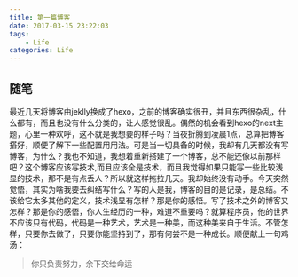 ```yaml
---
title: 第一篇博客
date: 2017-03-15 23:22:03
tags: 
	- Life
categories: Life
---
```


## 随笔

最近几天将博客由jeklly换成了hexo，之前的博客确实很丑，并且东西很杂乱，什么都有，而且也没有什么分类的，让人感觉很乱。偶然的机会看到hexo的next主题，心里一种欢呼，这不就是我想要的样子吗？当夜折腾到凌晨1点，总算把博客搭好，顺便了解下一些配置用用法。可是当一切具备的时候，我却有几天都没有写博客，为什么？我也不知道，我想着重新搭建了一个博客，总不能还像以前那样吧？这个博客应该写技术,<!-- more -->而且应该全是技术，而且我觉得如果只能写一些比较浅显的技术，那不是有点丢人？所以就这样拖拉几天。我却始终没有动手。今天突然觉悟，其实为啥我要去纠结写什么？写的人是我，博客的目的是记录，是总结。不该给它太多其他的定义，技术浅显有怎样？那是你的感悟。写了技术之外的博客又怎样？那是你的感悟，你人生经历的一种，难道不重要吗？就算程序员，他的世界不应该只有代码，代码是一种艺术，艺术是一种美，而这种美来自于生活。不管怎样，只要你去做了，只要你能坚持到了，那有何尝不是一种成长。顺便献上一句鸡汤：

>你只负责努力，余下交给命运